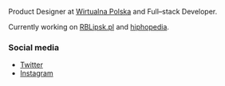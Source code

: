 Product Designer at [Wirtualna Polska](https://wp.pl) and Full–stack Developer.

Currently working on [RBLipsk.pl](https://rblipsk.pl) and [hiphopedia](https://hiphopedia.pl).

### Social media
- [Twitter](https://twitter.com/iamkrakowiak)
- [Instagram](https://instagram.com/iamkrakowiak)
